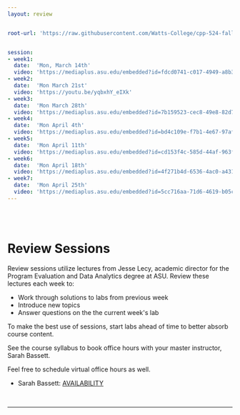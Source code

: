 ```yaml
---
layout: review


root-url: 'https://raw.githubusercontent.com/Watts-College/cpp-524-fall-2021/master/review-sessions/'


session: 
- week1:
  date:  'Mon, March 14th'  
  video: 'https://mediaplus.asu.edu/embedded?id=fdcd0741-c017-4949-a8b3-cf90fd01dcfc&siteId=61e0606e-415d-4001-8206-ffde48430c64&isPrivate='
- week2:
  date:  'Mon March 21st'  
  video: 'https://youtu.be/yqbxhY_eIXk'
- week3:
  date:  'Mon March 28th'  
  video: 'https://mediaplus.asu.edu/embedded?id=7b159523-cec8-49e8-82d7-a0e8d79462fe&siteId=61e0606e-415d-4001-8206-ffde48430c64&isPrivate='
- week4:
  date:  'Mon April 4th'  
  video: 'https://mediaplus.asu.edu/embedded?id=bd4c109e-f7b1-4e67-97af-8ffcc6806039&siteId=61e0606e-415d-4001-8206-ffde48430c64&isPrivate='
- week5:
  date:  'Mon April 11th'  
  video: 'https://mediaplus.asu.edu/embedded?id=cd153f4c-585d-44af-963f-c1fe852c94da&siteId=61e0606e-415d-4001-8206-ffde48430c64&isPrivate='
- week6:
  date:  'Mon April 18th'  
  video: 'https://mediaplus.asu.edu/embedded?id=4f271b4d-6536-4ac0-a431-817a515a47be&siteId=61e0606e-415d-4001-8206-ffde48430c64&isPrivate='
- week7:
  date:  'Mon April 25th'  
  video: 'https://mediaplus.asu.edu/embedded?id=5cc716aa-71d6-4619-b05c-49922fa57032&siteId=61e0606e-415d-4001-8206-ffde48430c64&isPrivate='   
---
```





<br><br>

# Review Sessions 

Review sessions utilize lectures from Jesse Lecy, academic director for the Program Evaluation and Data Analytics degree at ASU. Review these lectures each week to: 

* Work through solutions to labs from previous week 
* Introduce new topics 
* Answer questions on the the current week's lab 










<!--  **Add to your calendar:** <a target="_blank" href=""><img border="0" src="https://www.google.com/calendar/images/ext/gc_button1_en.gif"></a>  -->







To make the best use of sessions, start labs ahead of time to better absorb course content. 

See the course syllabus to book office hours with your master instructor, Sarah Bassett. 

Feel free to schedule virtual office hours as well.   

* Sarah Bassett: [AVAILABILITY](https://calendly.com/sarahbassettasu/office-hours)


<br> 
<hr>
<br>
<br>





<style>
.zoom {
  background-color: #008CBA; 
  border: none;
  color: white;
  padding: 15px 32px;
  text-align: center;
  text-decoration: none;
  display: inline-block;
  font-size: 16px;
  border-radius: 4px;
}
</style>



